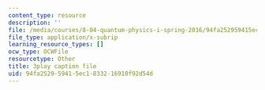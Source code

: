 ```yaml
---
content_type: resource
description: ''
file: /media/courses/8-04-quantum-physics-i-spring-2016/94fa252959415ec1833216910f92d54d_i-bP2OkQxUI.vtt
file_type: application/x-subrip
learning_resource_types: []
ocw_type: OCWFile
resourcetype: Other
title: 3play caption file
uid: 94fa2529-5941-5ec1-8332-16910f92d54d
---
```

